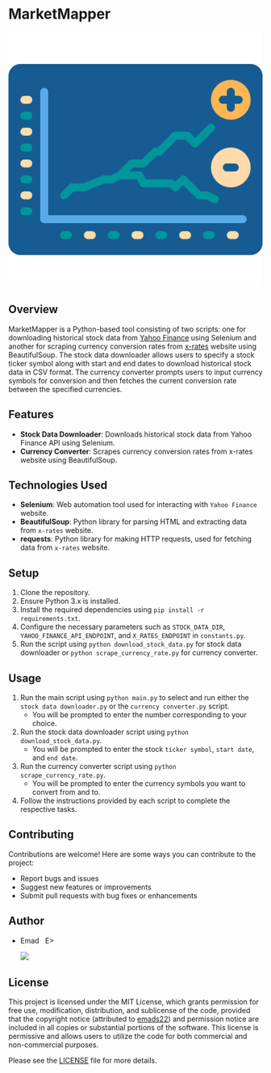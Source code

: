 # MarketMapper

![MarketMapper_logo](./assets/images/MarketMapper_logo.png)

## Overview
MarketMapper is a Python-based tool consisting of two scripts: one for downloading historical stock data from [Yahoo Finance](https://finance.yahoo.com/) using Selenium and another for scraping currency conversion rates from [x-rates](https://www.x-rates.com/calculator/) website using BeautifulSoup. The stock data downloader allows users to specify a stock ticker symbol along with start and end dates to download historical stock data in CSV format. The currency converter prompts users to input currency symbols for conversion and then fetches the current conversion rate between the specified currencies.

## Features
- **Stock Data Downloader**: Downloads historical stock data from Yahoo Finance API using Selenium.
- **Currency Converter**: Scrapes currency conversion rates from x-rates website using BeautifulSoup.

## Technologies Used
- **Selenium**: Web automation tool used for interacting with `Yahoo Finance` website.
- **BeautifulSoup**: Python library for parsing HTML and extracting data from `x-rates` website.
- **requests**: Python library for making HTTP requests, used for fetching data from `x-rates` website.

## Setup
1. Clone the repository.
2. Ensure Python 3.x is installed.
3. Install the required dependencies using `pip install -r requirements.txt`.
4. Configure the necessary parameters such as `STOCK_DATA_DIR`, `YAHOO_FINANCE_API_ENDPOINT`, and `X_RATES_ENDPOINT` in `constants.py`.
5. Run the script using `python download_stock_data.py` for stock data downloader or `python scrape_currency_rate.py` for currency converter.

## Usage
1. Run the main script using `python main.py` to select and run either the `stock data downloader.py` or the `currency converter.py` script.
   - You will be prompted to enter the number corresponding to your choice.
2. Run the stock data downloader script using `python download_stock_data.py`.
   - You will be prompted to enter the stock `ticker symbol`, `start date`, and `end date`.
3. Run the currency converter script using `python scrape_currency_rate.py`.
   - You will be prompted to enter the currency symbols you want to convert from and to.
4. Follow the instructions provided by each script to complete the respective tasks.

## Contributing
Contributions are welcome! Here are some ways you can contribute to the project:
- Report bugs and issues
- Suggest new features or improvements
- Submit pull requests with bug fixes or enhancements

## Author
- Emad &nbsp; E>
  
  [<img src="https://img.shields.io/badge/GitHub-Profile-blue?logo=github" width="150">](https://github.com/emads22)

## License
This project is licensed under the MIT License, which grants permission for free use, modification, distribution, and sublicense of the code, provided that the copyright notice (attributed to [emads22](https://github.com/emads22)) and permission notice are included in all copies or substantial portions of the software. This license is permissive and allows users to utilize the code for both commercial and non-commercial purposes.

Please see the [LICENSE](LICENSE) file for more details.